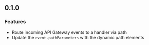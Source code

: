 ## 0.1.0
### Features
 * Route incoming API Gateway events to a handler via path
 * Update the `event.pathParameters` with the dynamic path elements
